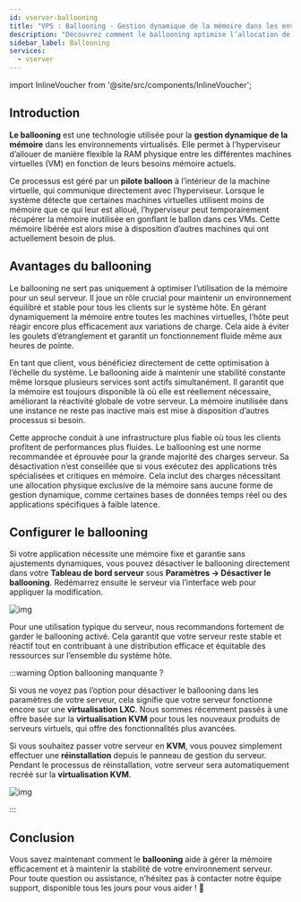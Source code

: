 ```yaml
---
id: vserver-ballooning
title: "VPS : Ballooning - Gestion dynamique de la mémoire dans les environnements de serveurs virtuels"
description: "Découvrez comment le ballooning optimise l’allocation de mémoire entre les machines virtuelles pour améliorer la stabilité et les performances du serveur → En savoir plus maintenant"
sidebar_label: Ballooning
services:
  - vserver
---
```


import InlineVoucher from '@site/src/components/InlineVoucher';

## Introduction

**Le ballooning** est une technologie utilisée pour la **gestion dynamique de la mémoire** dans les environnements virtualisés. Elle permet à l’hyperviseur d’allouer de manière flexible la RAM physique entre les différentes machines virtuelles (VM) en fonction de leurs besoins mémoire actuels.

Ce processus est géré par un **pilote balloon** à l’intérieur de la machine virtuelle, qui communique directement avec l’hyperviseur. Lorsque le système détecte que certaines machines virtuelles utilisent moins de mémoire que ce qui leur est alloué, l’hyperviseur peut temporairement récupérer la mémoire inutilisée en gonflant le ballon dans ces VMs. Cette mémoire libérée est alors mise à disposition d’autres machines qui ont actuellement besoin de plus.



## Avantages du ballooning

Le ballooning ne sert pas uniquement à optimiser l’utilisation de la mémoire pour un seul serveur. Il joue un rôle crucial pour maintenir un environnement équilibré et stable pour tous les clients sur le système hôte. En gérant dynamiquement la mémoire entre toutes les machines virtuelles, l’hôte peut réagir encore plus efficacement aux variations de charge. Cela aide à éviter les goulets d’étranglement et garantit un fonctionnement fluide même aux heures de pointe.

En tant que client, vous bénéficiez directement de cette optimisation à l’échelle du système. Le ballooning aide à maintenir une stabilité constante même lorsque plusieurs services sont actifs simultanément. Il garantit que la mémoire est toujours disponible là où elle est réellement nécessaire, améliorant la réactivité globale de votre serveur. La mémoire inutilisée dans une instance ne reste pas inactive mais est mise à disposition d’autres processus si besoin.

Cette approche conduit à une infrastructure plus fiable où tous les clients profitent de performances plus fluides. Le ballooning est une norme recommandée et éprouvée pour la grande majorité des charges serveur. Sa désactivation n’est conseillée que si vous exécutez des applications très spécialisées et critiques en mémoire. Cela inclut des charges nécessitant une allocation physique exclusive de la mémoire sans aucune forme de gestion dynamique, comme certaines bases de données temps réel ou des applications spécifiques à faible latence.



## Configurer le ballooning

Si votre application nécessite une mémoire fixe et garantie sans ajustements dynamiques, vous pouvez désactiver le ballooning directement dans votre **Tableau de bord serveur** sous **Paramètres → Désactiver le ballooning**. Redémarrez ensuite le serveur via l’interface web pour appliquer la modification.

![img](https://screensaver01.zap-hosting.com/index.php/s/zK92KzbQ7LQe79d/download)

Pour une utilisation typique du serveur, nous recommandons fortement de garder le ballooning activé. Cela garantit que votre serveur reste stable et réactif tout en contribuant à une distribution efficace et équitable des ressources sur l’ensemble du système hôte.

:::warning Option ballooning manquante ?

Si vous ne voyez pas l’option pour désactiver le ballooning dans les paramètres de votre serveur, cela signifie que votre serveur fonctionne encore sur une **virtualisation LXC**. Nous sommes récemment passés à une offre basée sur la **virtualisation KVM** pour tous les nouveaux produits de serveurs virtuels, qui offre des fonctionnalités plus avancées.

Si vous souhaitez passer votre serveur en **KVM**, vous pouvez simplement effectuer une **réinstallation** depuis le panneau de gestion du serveur. Pendant le processus de réinstallation, votre serveur sera automatiquement recréé sur la **virtualisation KVM**.

![img](https://screensaver01.zap-hosting.com/index.php/s/Mcq4SyD92XKSZ3E/download)

:::

## Conclusion

Vous savez maintenant comment le **ballooning** aide à gérer la mémoire efficacement et à maintenir la stabilité de votre environnement serveur. Pour toute question ou assistance, n’hésitez pas à contacter notre équipe support, disponible tous les jours pour vous aider ! 🙂

<InlineVoucher />


<InlineVoucher />